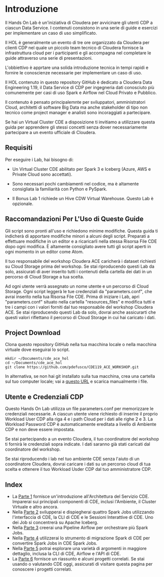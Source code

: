 # Introduzione

Il Hands On Lab è un'iniziativa di Cloudera per avvicinare gli utenti CDP a ciascun Data Service. I contenuti consistono in una serie di guide e esercizi per implementare un caso di uso simplificato.

Il HOL è generalmente un evento di tre ore organizzato da Cloudera per clienti CDP nel quale un piccolo team tecnico di Cloudera fornisce la infrastruttura cloud per i participanti e gli accompagna nel completare le guide attraverso una serie di presentazioni.

L'obbiettivo è apprtare una solida introduzione tecnica in tempi rapidi e fornire le conoscienze necessarie per implementare un caso di uso.

Il HOL contenuto in questo repository GitHub è dedicato a Cloudera Data Engineering 1.19, il Data Service di CDP per ingegneria dati conosciuto più comunemente per casi di uso Spark e Airflow nel Cloud Privato e Pubblico.

Il contenuto è pensato principalemnte per sviluppatori, amministratori Cloud, architetti di software Big Data ma anche stakeholder di tipo non tecnico come project manager e analisti sono incoraggiati a partecipare.

Se hai un Virtual Cluster CDE a disposizione ti invitiamo a utilizzare questa guida per apprendere gli stessi concetti senza dover necessariamente partecipare a un evento ufficiale di Cloudera.

## Requisiti

Per eseguire i Lab, hai bisogno di:

* Un Virtual Cluster CDE abilitato per Spark 3 e Iceberg (Azure, AWS e Private Cloud sono accettati).

* Sono necessari pochi cambiamenti nel codice, ma è altamente consigliata la familiarità con Python e PySpark.

* Il Bonus Lab 1 richiede un Hive CDW Virtual Warehouse. Questo Lab è opzionale.

## Raccomandazioni Per L'Uso di Queste Guide

Gli script sono pronti all'uso e richiedono minime modifiche. Questa guida ti indicherà di apportare modifiche minori a alcuni degli script. Preparati a effettuare modifiche in un editor e a ricaricarli nella stessa Risorsa File CDE dopo ogni modifica. È altamente consigliato avere tutti gli script aperti in ogni momento in un editor come Atom.

Il tuo responsabile del workshop Cloudera ACE caricherà i dataset richiesti su Cloud Storage prima del workshop. Se stai riproducendo questi Lab da solo, assicurati di aver inserito tutti i contenuti della cartella dei dati in un percorso di Cloud Storage a tua scelta.

Ad ogni utente verrà assegnato un nome utente e un percorso di Cloud Storage. Ogni script leggerà le tue credenziali da "parameters.conf", che avrai inserito nella tua Risorsa File CDE. Prima di iniziare i Lab, apri "parameters.conf" situato nella cartella "resources_files" e modifica tutti e tre i campi con i valori forniti dal tuo responsabile del workshop Cloudera ACE. Se stai riproducendo questi Lab da solo, dovrai anche assicurarti che questi valori riflettano il percorso di Cloud Storage in cui hai caricato i dati.

## Project Download

Clona questo repository GitHub nella tua macchina locale o nella macchina virtuale dove eseguirai lo script.

```
mkdir ~/Documents/cde_ace_hol
cd ~/Documents/cde_ace_hol
git clone https://github.com/pdefusco/CDE119_ACE_WORKSHOP.git
```

In alternativa, se non hai git installato sulla tua macchina, crea una cartella sul tuo computer locale; vai a [questo URL](https://github.com/pdefusco/CDE119_ACE_WORKSHOP.git) e scarica manualmente i file.

## Utente e Credenziali CDP

Questo Hands On Lab utilizza un file parameters.conf per memorizzare le credenziali necessarie. A ciascun utente viene richiesto di inserire il proprio Workload User CDP alla riga 4 e i path Cloud per i dati alle righe 2 e 3. La Workload Password CDP è automaticamente ereditata a livello di Ambiente CDP e non deve essere impostata.

Se stai partecipando a un evento Cloudera, il tuo coordinatore del workshop ti fornirà le credenziali sopra indicate. I dati saranno già stati caricati dal coordinatore del workshop.

Se stai riproducendo i lab nel tuo ambiente CDE senza l'aiuto di un coordinatore Cloudera, dovrai caricare i dati su un percorso cloud di tua scelta e ottenere il tuo Workload Usder CDP dal tuo amministratore CDP.

## Index

* La [Parte 1](https://github.com/pdefusco/CDE119_ACE_WORKSHOP/blob/main/step_by_step_guides/english/part01_cde_architecture.md#cde-architecture) fornisce un'introduzione all'Architettura del Servizio CDE. Imparerai sui principali componenti di CDE, inclusi l'Ambiente, il Cluster Virtuale e altro ancora.
* Nella [Parte 2](https://github.com/pdefusco/CDE119_ACE_WORKSHOP/blob/main/step_by_step_guides/english/part02_spark.md#part-2-developing-spark-jobs-in-cde) svilupperai e dispiegherai quattro Spark Jobs utilizzando l'interfaccia di CDE, la CLI di CDE e le Sessioni Interattive di CDE. Uno dei Job si concentrerà su Apache Iceberg.
* Nella [Parte 3](https://github.com/pdefusco/CDE119_ACE_WORKSHOP/blob/main/step_by_step_guides/english/part03_airflow.md#part-3-orchestrating-pipelines-with-airflow) creerai una Pipeline Airflow per orchestrare più Spark Jobs.
* Nella [Parte 4](https://github.com/pdefusco/CDE119_ACE_WORKSHOP/blob/main/step_by_step_guides/english/part04_spark_migration_tool.md#part-4-using-the-cde-spark-migration-tool-to-convert-spark-submits-to-cde-spark-submits) utilizzerai lo strumento di migrazione Spark di CDE per convertire Spark Jobs in CDE Spark Jobs.
* Nella [Parte 5](https://github.com/pdefusco/CDE119_ACE_WORKSHOP/blob/main/step_by_step_guides/english/part05_bonus_labs.md#part-5-bonus-labs) potrai esplorare una varietà di argomenti in maggiore dettaglio, inclusa la CLI di CDE, Airflow e l'API di CDE.
* La [Parte 6](https://github.com/pdefusco/CDE119_ACE_WORKSHOP/blob/main/step_by_step_guides/english/part06_next_steps.md#conclusions-and-next-steps)  fornisce un riassunto e alcuni progetti correlati. Se stai usando o valutando CDE oggi, assicurati di visitare questa pagina per conoscere i progetti correlati.
